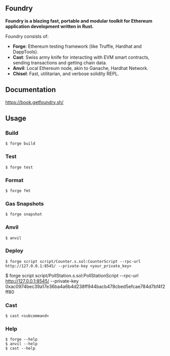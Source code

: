 ## Foundry

**Foundry is a blazing fast, portable and modular toolkit for Ethereum application development written in Rust.**

Foundry consists of:

-   **Forge**: Ethereum testing framework (like Truffle, Hardhat and DappTools).
-   **Cast**: Swiss army knife for interacting with EVM smart contracts, sending transactions and getting chain data.
-   **Anvil**: Local Ethereum node, akin to Ganache, Hardhat Network.
-   **Chisel**: Fast, utilitarian, and verbose solidity REPL.

## Documentation

https://book.getfoundry.sh/

## Usage

### Build

```shell
$ forge build
```

### Test

```shell
$ forge test
```

### Format

```shell
$ forge fmt
```

### Gas Snapshots

```shell
$ forge snapshot
```

### Anvil

```shell
$ anvil
```

### Deploy

```shell
$ forge script script/Counter.s.sol:CounterScript --rpc-url http://127.0.0.1:8545/ --private-key <your_private_key>
```

$ forge script script/PollStation.s.sol:PollStationScript --rpc-url http://127.0.0.1:8545/ --private-key 0xac0974bec39a17e36ba4a6b4d238ff944bacb478cbed5efcae784d7bf4f2ff80

### Cast

```shell
$ cast <subcommand>
```

### Help

```shell
$ forge --help
$ anvil --help
$ cast --help
```
